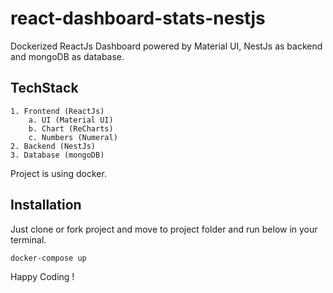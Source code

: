 # react-dashboard-stats-nestjs
Dockerized ReactJs Dashboard powered by Material UI, NestJs as backend and mongoDB as database.

## TechStack 

    1. Frontend (ReactJs)
        a. UI (Material UI)
        b. Chart (ReCharts)
        c. Numbers (Numeral)
    2. Backend (NestJs)
    3. Database (mongoDB)

Project is using docker. 
## Installation 

Just clone or fork project and move to project folder and run below in your terminal.

```
docker-compose up 

```

Happy Coding !
